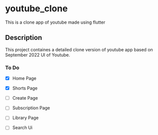 # youtube_clone

This is a clone app of youtube made using flutter

## Description

This project containes a detailed clone version of youtube app based on
September 2022 UI of Youtube.

### To Do

- [x] Home Page
- [x] Shorts Page
- [ ] Create Page
- [ ] Subscription Page
- [ ] Library Page
- [ ] Search Ui

